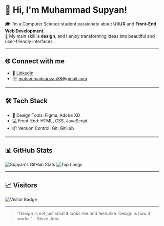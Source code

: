 # 👋 Hi, I'm Muhammad Supyan!

🎓 I'm a Computer Science student passionate about **UI/UX** and **Front-End Web Development**.  
🎨 My main skill is **design**, and I enjoy transforming ideas into beautiful and user-friendly interfaces.

---

## 🌐 Connect with me

- 💼 [LinkedIn](https://www.linkedin.com/in/muhammad-supyan/)
- ✉️ muhammadsupyan38@gmail.com

---

## 🛠️ Tech Stack

- 🔧 Design Tools: Figma, Adobe XD
- 💻 Front-End: HTML, CSS, JavaScript
- 📦 Version Control: Git, GitHub

---

## 📊 GitHub Stats

![Supyan's GitHub Stats](https://github-readme-stats.vercel.app/api?username=supyan38&show_icons=true&theme=tokyonight)
![Top Langs](https://github-readme-stats.vercel.app/api/top-langs/?username=supyan38&layout=compact&theme=tokyonight)

---

## 📈 Visitors

![Visitor Badge](https://komarev.com/ghpvc/?username=muhammad-supyan&color=blue&style=flat)

---

> “Design is not just what it looks like and feels like. Design is how it works.” – Steve Jobs
